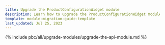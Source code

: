 ```yaml
---
title: Upgrade the ProductConfigurationWidget module
description: Learn how to upgrade the ProductConfigurationWidget module to a newer version.
template: module-migration-guide-template
last_updated: Jul 25, 2023
---
```


{% include pbc/all/upgrade-modules/upgrade-the-api-module.md %} <!-- To edit, see /_includes/pbc/all/upgrade-modules/upgrade-the-api-module.md -->
